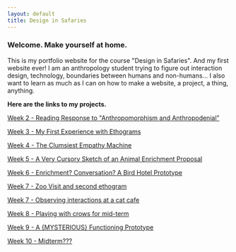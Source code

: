 ```yaml
---
layout: default
title: Design in Safaries
---
```

### Welcome. Make yourself at home.

This is my portfolio website for the course "Design in Safaries". And my first website ever! 
I am an anthropology student trying to figure out interaction design, technology, boundaries between humans and non-humans... 
I also want to learn as much as I can on how to make a website, a project, a thing, anything.

**Here are the links to my projects.**

[Week 2 - Reading Response to "Anthropomorphism and Anthropodenial"](/2019-01-28-week-2.md)

[Week 3 - My First Experience with Ethograms](/2019-02-03-week-3.md)

[Week 4 - The Clumsiest Empathy Machine](/2019-02-11-week-4.md)

[Week 5 - A Very Cursory Sketch of an Animal Enrichment Proposal](/2019-02-18-week-5.md)

[Week 6 - Enrichment? Conversation? A Bird Hotel Prototype](/2019-02-25-week-6.md)

[Week 7 - Zoo Visit and second ethogram](/2019-03-05-week-7.md)

[Week 7 - Observing interactions at a cat cafe](/2019-03-03-week-7.md)

[Week 8 - Playing with crows for mid-term](/2019-03-07-week-8.md)

[Week 9 - A {MYSTERIOUS} Functioning Prototype](/2019-03-13-week-9.md)

[Week 10 - Midterm???](/2019-03-26-week-10.md)

